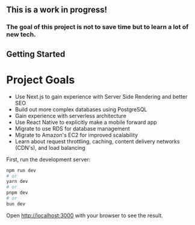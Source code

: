 ## This is a work in progress!
### The goal of this project is not to save time but to learn a lot of new tech.
## Getting Started

# Project Goals
- Use Next.js to gain experience with Server Side Rendering and better SEO
- Build out more complex databases using PostgreSQL
- Gain experience with serverless architecture
- Use React Native to explicitly make a mobile forward app
- Migrate to use RDS for database management
- Migrate to Amazon's EC2 for improved scalability
- Learn about request throttling, caching, content delivery networks (CDN's), and load balancing

First, run the development server:

```bash
npm run dev
# or
yarn dev
# or
pnpm dev
# or
bun dev
```

Open [http://localhost:3000](http://localhost:3000) with your browser to see the result.

